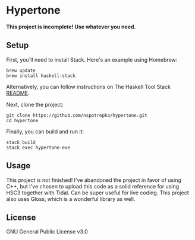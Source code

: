 # Hypertone

**This project is incomplete! Use whatever you need.**

## Setup

First, you'll need to install Stack. Here's an example using Homebrew:

```
brew update
brew install haskell-stack
```

Alternatively, you can follow instructions on The Haskell Tool
Stack [README](https://docs.haskellstack.org/en/stable/README/).

Next, clone the project:

```
git clone https://github.com/nspotrepka/hypertone.git
cd hypertone
```

Finally, you can build and run it:

```
stack build
stack exec hypertone-exe
```

## Usage

This project is not finished! I've abandoned the project in favor of using C++,
but I've chosen to upload this code as a solid reference for using HSC3 together
with Tidal. Can be super useful for live coding. This project also uses Gloss,
which is a wonderful library as well.

## License

GNU General Public License v3.0
